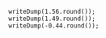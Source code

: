 ```luceescript+trycf
	writeDump(1.56.round());
	writeDump(1.49.round());
	writeDump(-0.44.round());
```
